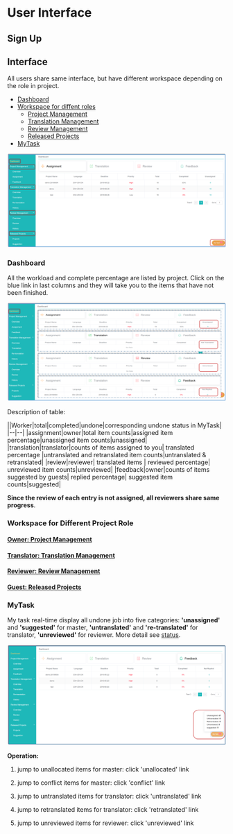 # User Interface

<span id='user'></span>

## Sign Up





## Interface

All users share same interface, but have different workspace depending on the role in project.

- [Dashboard](#user)
- [Workspace for diffent roles](#workspace)
  - [Project Management](owner-project-management.md)
  - [Translation Management](translator-translation-management.md)
  - [Review Management](reviewer-review-management.md)
  - [Released Projects](guest-released-projects.md)
- [MyTask](#mytask)   

![](/assets/interface.user.png)             
                    
### Dashboard

<span id='stat'></span>

All the workload and complete percentage are listed by project. Click on the blue link in last columns and they will take you to the items that have not been finished.

![](/assets/dashboard.png)

Description of table:

||Worker|total|completed|undone|corresponding undone status in MyTask|
|--|--|
|assignment|owner|total item counts|assigned item percentage|unassigned item counts|unassigned|
|translation|translator|counts of items assigned to you| translated percentage |untranslated and retranslated item counts|untranslated & retranslated|
|review|reviewer| translated items | reviewed percentage| unreviewed item counts|unreviewed|
|feedback|owner|counts of items suggested by guests| replied percentage| suggested item counts|suggested|

**Since the review of each entry is not assigned, all reviewers share same progress**.

### Workspace for Different Project Role

<span id='workspace'></span>

#### [Owner: Project Management](owner-project-management.md)

#### [Translator: Translation Management](translator-translation-management.md)

#### [Reviewer: Review Management](reviewer-review-management.md)

#### [Guest: Released Projects](guest-released-projects.md)

### MyTask

<span id='mytask'></span>

My task real-time display all undone job into five categories: **'unassigned'** and **'suggested'** for master, **'untranslated'** and **'re-translated'** for translator, **'unreviewed'** for reviewer. More detail see [status](../glossary.md#status).

![](/assets/mytask.png)

**Operation:**

1. jump to unallocated items for master: click 'unallocated' link

2. jump to conflict items for master: click 'conflict' link

3. jump to untranslated items for translator: click 'untranslated' link

4. jump to retranslated items for translator: click 'retranslated' link

5. jump to unreviewed items for reviewer: click 'unreviewed' link














